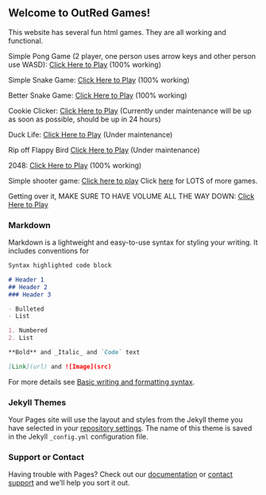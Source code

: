 ## Welcome to OutRed Games!

This website has several fun html games. They are all working and functional.

Simple Pong Game (2 player, one person uses arrow keys and other person use WASD): [Click Here to Play](https://outred.github.io/Index.html) (100% working)

Simple Snake Game: [Click Here to Play](https://outred.github.io/Snake.html) (100% working)

Better Snake Game: [Click Here to Play](https://outred.github.io/Bettersnake.html) (100% working)

Cookie Clicker: [Click Here to Play](https://outred.github.io/package.JS.js) (Currently under maintenance will be up as soon as possible, should be up in 24 hours)

Duck Life: [Click Here to Play](https://outred.github.io/Ducklife.html) (Under maintenance)

Rip off Flappy Bird [Click Here to Play](https://outred.github.io/Flappybird.html) (Under maintenance)

2048: [Click Here to Play](https://outred.github.io/2048.html) (100% working)

Simple shooter game: [Click here to play](https://outred.github.io/Shooter.html)
Click [here](https://outred.github.io/games.json) for LOTS of more games.



Getting over it, MAKE SURE TO HAVE VOLUME ALL THE WAY DOWN: [Click Here to Play](https://sneakytime.com/rr/#.YKj6f2kpDqs)

### Markdown

Markdown is a lightweight and easy-to-use syntax for styling your writing. It includes conventions for

```markdown
Syntax highlighted code block

# Header 1
## Header 2
### Header 3

- Bulleted
- List

1. Numbered
2. List

**Bold** and _Italic_ and `Code` text

[Link](url) and ![Image](src)
```

For more details see [Basic writing and formatting syntax](https://docs.github.com/en/github/writing-on-github/getting-started-with-writing-and-formatting-on-github/basic-writing-and-formatting-syntax).

### Jekyll Themes

Your Pages site will use the layout and styles from the Jekyll theme you have selected in your [repository settings](https://github.com/OutRed/outred.github.io/settings/pages). The name of this theme is saved in the Jekyll `_config.yml` configuration file.

### Support or Contact

Having trouble with Pages? Check out our [documentation](https://docs.github.com/categories/github-pages-basics/) or [contact support](https://support.github.com/contact) and we’ll help you sort it out.
